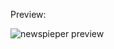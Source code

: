 Preview: 

![newspieper preview](https://user-images.githubusercontent.com/107755209/201971010-938367a3-565b-48f8-9fbf-74f600c7bdbe.png)
